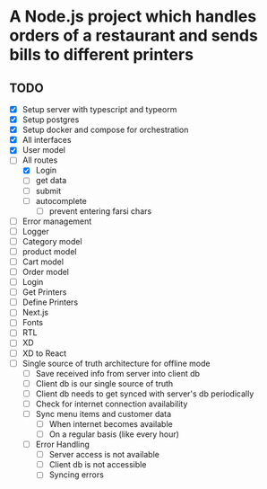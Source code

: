# A Node.js project which handles orders of a restaurant and sends bills to different printers

## TODO

- [x] Setup server with typescript and typeorm
- [x] Setup postgres
- [x] Setup docker and compose for orchestration
- [x] All interfaces
- [x] User model
- [ ] All routes
  - [x] Login
  - [ ] get data
  - [ ] submit
  - [ ] autocomplete
    - [ ] prevent entering farsi chars
- [ ] Error management
- [ ] Logger
- [ ] Category model
- [ ] product model
- [ ] Cart model
- [ ] Order model
- [ ] Login
- [ ] Get Printers
- [ ] Define Printers
- [ ] Next.js
- [ ] Fonts
- [ ] RTL
- [ ] XD
- [ ] XD to React
- [ ] Single source of truth architecture for offline mode
  - [ ] Save received info from server into client db
  - [ ] Client db is our single source of truth
  - [ ] Client db needs to get synced with server's db periodically
  - [ ] Check for internet connection availability
  - [ ] Sync menu items and customer data
    - [ ] When internet becomes available
    - [ ] On a regular basis (like every hour)
  - [ ] Error Handling
    - [ ] Server access is not available
    - [ ] Client db is not accessible
    - [ ] Syncing errors
